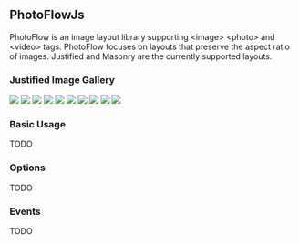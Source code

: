 ## PhotoFlowJs

PhotoFlow is an image layout library supporting \<image\> \<photo\> and \<video\> tags. PhotoFlow focuses on layouts that preserve the aspect ratio of images. Justified and Masonry are the currently supported layouts.

### Justified Image Gallery

<div id="justified-container">
    <img src="https://images.unsplash.com/photo-1571847490051-491c12ff6540?ixlib=rb-1.2.1&amp;auto=format&amp;fit=crop&amp;w=1000&amp;q=80"/>
    <img src="https://images.unsplash.com/photo-1571680719972-f18bb57077cf?ixlib=rb-1.2.1&amp;ixid=eyJhcHBfaWQiOjEyMDd9&amp;auto=format&amp;fit=crop&amp;w=1000&amp;q=80"/>
    <img src="https://images.unsplash.com/photo-1571586100127-cdaef780fc61?ixlib=rb-1.2.1&amp;ixid=eyJhcHBfaWQiOjEyMDd9&amp;auto=format&amp;fit=crop&amp;w=1000&amp;q=80"/>
    <img src="https://images.unsplash.com/photo-1570171278960-d6c2b316f3b1?ixlib=rb-1.2.1&amp;ixid=eyJhcHBfaWQiOjEyMDd9&amp;auto=format&amp;fit=crop&amp;w=1000&amp;q=80"/>
    <img src="https://images.unsplash.com/photo-1569191086551-b3606745884f?ixlib=rb-1.2.1&amp;ixid=eyJhcHBfaWQiOjEyMDd9&amp;auto=format&amp;fit=crop&amp;w=1000&amp;q=80"/>
    <img src="https://images.unsplash.com/photo-1568860484667-b78d64242041?ixlib=rb-1.2.1&amp;ixid=eyJhcHBfaWQiOjEyMDd9&amp;auto=format&amp;fit=crop&amp;w=1000&amp;q=80"/>
    <img src="https://images.unsplash.com/photo-1569196769169-148d853ee706?ixlib=rb-1.2.1&amp;ixid=eyJhcHBfaWQiOjEyMDd9&amp;auto=format&amp;fit=crop&amp;w=1000&amp;q=80"/>
    <img src="https://images.unsplash.com/photo-1568021735466-efd8a4c435af?ixlib=rb-1.2.1&amp;ixid=eyJhcHBfaWQiOjEyMDd9&amp;auto=format&amp;fit=crop&amp;w=1000&amp;q=80"/>
    <img src="https://images.unsplash.com/photo-1568128979147-e03add161edb?ixlib=rb-1.2.1&amp;ixid=eyJhcHBfaWQiOjEyMDd9&amp;auto=format&amp;fit=crop&amp;w=1000&amp;q=80"/>
    <img src="https://images.unsplash.com/photo-1443926818681-717d074a57af?ixlib=rb-1.2.1&amp;ixid=eyJhcHBfaWQiOjEyMDd9&amp;auto=format&amp;fit=crop&amp;w=1000&amp;q=80"/>
</div>

### Basic Usage

TODO

### Options

TODO

### Events

TODO
